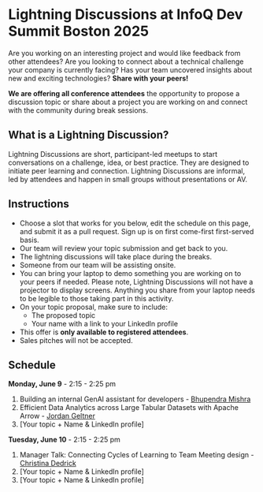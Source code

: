 # Lightning Discussions at InfoQ Dev Summit Boston 2025

Are you working on an interesting project and would like feedback from other attendees? Are you looking to connect about a technical challenge your company is currently facing? Has your team uncovered insights about new and exciting technologies? **Share with your peers!**

**We are offering all conference attendees** the opportunity to propose a discussion topic or share about a project you are working on and connect with the community during break sessions.

## What is a Lightning Discussion? ##
Lightning Discussions are short, participant-led meetups to start conversations on a challenge, idea, or best practice. They are designed to initiate peer learning and connection. Lightning Discussions are informal, led by attendees and happen in small groups without presentations or AV.

## Instructions
- Choose a slot that works for you below, edit the schedule on this page, and submit it as a pull request. Sign up is on first come-first first-served basis.
- Our team will review your topic submission and get back to you.
- The lightning discussions will take place during the breaks.
- Someone from our team will be assisting onsite.
- You can bring your laptop to demo something you are working on to your peers if needed. Please note, Lightning Discussions will not have a projector to display screens. Anything you share from your laptop needs to be legible to those taking part in this activity.
- On your topic proposal, make sure to include:
  - The proposed topic
  - Your name with a link to your LinkedIn profile
- This offer is **only available to registered attendees**.
- Sales pitches will not be accepted.

## Schedule
**Monday, June 9** - 2:15 - 2:25 pm
1. Building an internal GenAI assistant for developers - [Bhupendra Mishra](https://www.linkedin.com/in/bhupendram/)
2. Efficient Data Analytics across Large Tabular Datasets with Apache Arrow - [Jordan Geltner](http://linkedin.com/in/jordan-geltner-8a311185)
3. [Your topic + Name & LinkedIn profile]

**Tuesday, June 10** - 2:15 - 2:25 pm 
1. Manager Talk: Connecting Cycles of Learning to Team Meeting design - [Christina Dedrick](https://www.linkedin.com/in/christina-dedrick/)
2. [Your topic + Name & LinkedIn profile]
3. [Your topic + Name & LinkedIn profile]
